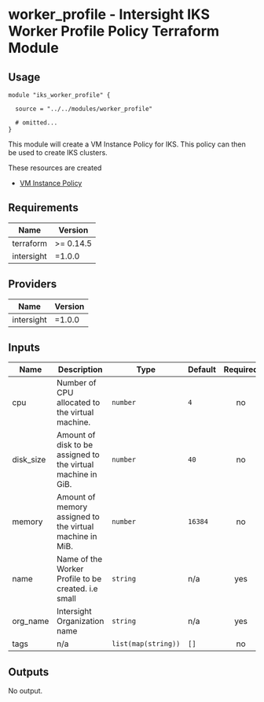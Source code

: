 # worker_profile - Intersight IKS Worker Profile Policy Terraform Module

## Usage

```hcl
module "iks_worker_profile" {

  source = "../../modules/worker_profile"

  # omitted...
}
```

This module will create a VM Instance Policy for IKS.  This policy can then be used to create IKS clusters.


These resources are created
* [VM Instance Policy](https://registry.terraform.io/providers/CiscoDevNet/intersight/latest/docs/resources/kubernetes_virtual_machine_instance_type)



<!-- BEGINNING OF PRE-COMMIT-TERRAFORM DOCS HOOK -->
## Requirements

| Name | Version |
|------|---------|
| terraform | >= 0.14.5 |
| intersight | =1.0.0 |

## Providers

| Name | Version |
|------|---------|
| intersight | =1.0.0 |

## Inputs

| Name | Description | Type | Default | Required |
|------|-------------|------|---------|:--------:|
| cpu | Number of CPU allocated to the virtual machine. | `number` | `4` | no |
| disk\_size | Amount of disk to be assigned to the virtual machine in GiB. | `number` | `40` | no |
| memory | Amount of memory assigned to the virtual machine in MiB. | `number` | `16384` | no |
| name | Name of the Worker Profile to be created.  i.e small | `string` | n/a | yes |
| org\_name | Intersight Organization name | `string` | n/a | yes |
| tags | n/a | `list(map(string))` | `[]` | no |

## Outputs

No output.

<!-- END OF PRE-COMMIT-TERRAFORM DOCS HOOK -->